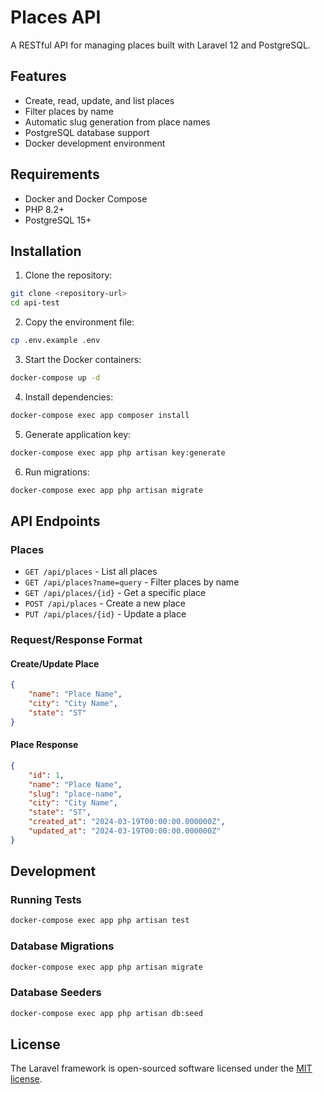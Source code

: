 # Places API

A RESTful API for managing places built with Laravel 12 and PostgreSQL.

## Features

- Create, read, update, and list places
- Filter places by name
- Automatic slug generation from place names
- PostgreSQL database support
- Docker development environment

## Requirements

- Docker and Docker Compose
- PHP 8.2+
- PostgreSQL 15+

## Installation

1. Clone the repository:
```bash
git clone <repository-url>
cd api-test
```

2. Copy the environment file:
```bash
cp .env.example .env
```

3. Start the Docker containers:
```bash
docker-compose up -d
```

4. Install dependencies:
```bash
docker-compose exec app composer install
```

5. Generate application key:
```bash
docker-compose exec app php artisan key:generate
```

6. Run migrations:
```bash
docker-compose exec app php artisan migrate
```

## API Endpoints

### Places

- `GET /api/places` - List all places
- `GET /api/places?name=query` - Filter places by name
- `GET /api/places/{id}` - Get a specific place
- `POST /api/places` - Create a new place
- `PUT /api/places/{id}` - Update a place

### Request/Response Format

#### Create/Update Place
```json
{
    "name": "Place Name",
    "city": "City Name",
    "state": "ST"
}
```

#### Place Response
```json
{
    "id": 1,
    "name": "Place Name",
    "slug": "place-name",
    "city": "City Name",
    "state": "ST",
    "created_at": "2024-03-19T00:00:00.000000Z",
    "updated_at": "2024-03-19T00:00:00.000000Z"
}
```

## Development

### Running Tests
```bash
docker-compose exec app php artisan test
```

### Database Migrations
```bash
docker-compose exec app php artisan migrate
```

### Database Seeders
```bash
docker-compose exec app php artisan db:seed
```

## License

The Laravel framework is open-sourced software licensed under the [MIT license](https://opensource.org/licenses/MIT).
